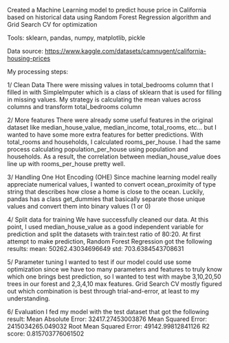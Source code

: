 Created a Machine Learning model to predict house price in California based on historical data using Random Forest Regression algorithm and Grid Search CV 
for optimization 

Tools: sklearn, pandas, numpy, matplotlib, pickle

Data source: https://www.kaggle.com/datasets/camnugent/california-housing-prices

My processing steps:

1/ Clean Data
There were missing values in total_bedrooms column that I filled in with SimpleImputer which is a class of sklearn that is used for filling in missing values. 
My strategy is calculating the mean values across columns and transform total_bedrooms column

2/ More features
There were already some useful features in the original dataset like median_house_value, median_income, total_rooms, etc... but I wanted to have some more extra features 
for better predictions. With total_rooms and households, I calculated rooms_per_house. I had the same process calculating population_per_house using population and 
households. As a result, the correlation between median_house_value does line up with rooms_per_house pretty well.

3/ Handling One Hot Encoding (OHE)
Since machine learning model really appreciate numerical values, I wanted to convert ocean_proximity of type string that describes how close a home is close to the ocean.
Luckily, pandas has a class get_dummies that basically separate those unique values and convert them into binary values (1 or 0)

4/ Split data for training
We have successfully cleaned our data. At this point, I used median_house_value as a good independent variable for prediction and split the datasets with train:test ratio
of 80:20. At first attempt to make prediction, Random Forest Regression got the following results:
mean: 50262.43034696649
std: 703.6384543708631

5/ Parameter tuning
I wanted to test if our model could use some optimization since we have too many parameters and features to truly know which one brings best prediction, so I wanted to
test with maybe 3,10,20,50 trees in our forest and 2,3,4,10 max features. Grid Search CV mostly figured out which combination is best through trial-and-error, at least 
to my understanding.

6/ Evaluation
I fed my model with the test dataset that got the following result: 
Mean Absolute Error: 32417.27453003876 
Mean Squared Error: 2415034265.049032 
Root Mean Squared Error: 49142.99812841126 
R2 score: 0.815703776061502


